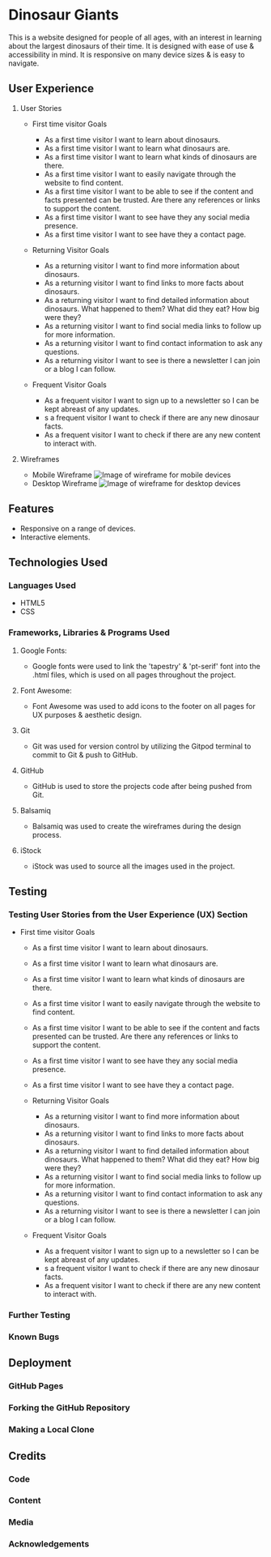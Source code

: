 # Dinosaur Giants

This is a website designed for people of all ages, with an interest in learning about the largest dinosaurs of their time. It is designed with ease of use & accessibility in mind. It is responsive on many device sizes & is easy to navigate.

## User Experience

1. User Stories
   - First time visitor Goals
     - As a first time visitor I want to learn about dinosaurs.
     - As a first time visitor I want to learn what dinosaurs are.
     - As a first time visitor I want to learn what kinds of dinosaurs are there.
     - As a first time visitor I want to easily navigate through the website to find content.
     - As a first time visitor I want to be able to see if the content and facts presented can be trusted. Are there any references or links to support the content.
     - As a first time visitor I want to see have they any social media presence.
     - As a first time visitor I want to see have they a contact page.
  
   - Returning Visitor Goals
     - As a returning visitor I want to find more information about dinosaurs.
     - As a returning visitor I want to find links to more facts about dinosaurs.
     - As a returning visitor I want to find detailed information about dinosaurs. What happened to them? What did they eat? How big were they?
     - As a returning visitor I want to find social media links to follow up for more information.
     - As a returning visitor I want to find contact information to ask any questions.
     - As a returning visitor I want to see is there a newsletter I can join or a blog I can follow.
  
   - Frequent Visitor Goals
     - As a frequent visitor I want to sign up to a newsletter so I can be kept abreast of any updates.
     - s a frequent visitor I want to check if there are any new dinosaur facts.
     - As a frequent visitor I want to check if there are any new content to interact with.

2. Wireframes
   - Mobile Wireframe  ![Image of wireframe for mobile devices](./assets/images/Mobile%20Dinos.jpg)
   - Desktop Wireframe ![Image of wireframe for desktop devices](./assets/images/wireframe2.png)

## Features

- Responsive on a range of devices.
- Interactive elements.

## Technologies Used

### Languages Used

- HTML5
- CSS

### Frameworks, Libraries & Programs Used

1. Google Fonts:
   - Google fonts were used to link the 'tapestry' & 'pt-serif' font into the .html files, which is used on all pages throughout the project.
  
2. Font Awesome:
   - Font Awesome was used to add icons to the footer on all pages for UX purposes & aesthetic design.

3. Git
   - Git was used for version control by utilizing the Gitpod terminal to commit to Git & push to GitHub.
  
4. GitHub
    - GitHub is used to store the projects code after being pushed from Git.

5. Balsamiq
   - Balsamiq was used to create the wireframes during the design process.

6. iStock
   - iStock was used to source all the images used in the project.

## Testing
### Testing User Stories from the User Experience (UX) Section

- First time visitor Goals
  - As a first time visitor I want to learn about dinosaurs.
  - As a first time visitor I want to learn what dinosaurs are.
  - As a first time visitor I want to learn what kinds of dinosaurs are there.
  - As a first time visitor I want to easily navigate through the website to find content.
  - As a first time visitor I want to be able to see if the content and facts presented can be trusted. Are there any references or links to support the content.
  - As a first time visitor I want to see have they any social media presence.
  - As a first time visitor I want to see have they a contact page.
  
  - Returning Visitor Goals
    - As a returning visitor I want to find more information about dinosaurs.
    - As a returning visitor I want to find links to more facts about dinosaurs.
    - As a returning visitor I want to find detailed information about dinosaurs. What happened to them? What did they eat? How big were they?
    - As a returning visitor I want to find social media links to follow up for more information.
    - As a returning visitor I want to find contact information to ask any questions.
    - As a returning visitor I want to see is there a newsletter I can join or a blog I can follow.
  
  - Frequent Visitor Goals
    - As a frequent visitor I want to sign up to a newsletter so I can be kept abreast of any updates.
    - s a frequent visitor I want to check if there are any new dinosaur facts.
    - As a frequent visitor I want to check if there are any new content to interact with.

### Further Testing

### Known Bugs

## Deployment

### GitHub Pages

### Forking the GitHub Repository 

### Making a Local Clone

## Credits

### Code

### Content

### Media

### Acknowledgements

